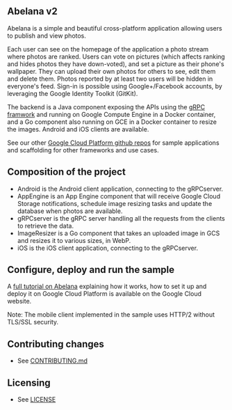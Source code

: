 ## Abelana v2

Abelana is a simple and beautiful cross-platform application allowing users to publish and view
photos.

Each user can see on the homepage of the application a photo stream where photos are ranked. Users
can vote on pictures (which affects ranking and hides photos they have down-voted), and set a
picture as their phone's wallpaper. They can upload their own photos for others to see, edit them
and delete them. Photos reported by at least two users will be hidden in everyone's feed. Sign-in is
possible using Google+/Facebook accounts, by leveraging the Google Identity Toolkit (GitKit).

The backend is a Java component exposing the APIs using the [gRPC framwork](http://www.grpc.io/) and
running on Google Compute Engine in a Docker container, and a Go component also running on GCE in a
Docker container to resize the images.  Android and iOS clients are available.

See our other [Google Cloud Platform github repos](https://github.com/GoogleCloudPlatform) for
sample applications and scaffolding for other frameworks and use cases.

## Composition of the project

* Android is the Android client application, connecting to the gRPCserver.
* AppEngine is an App Engine component that will receive Google Cloud Storage notifications,
schedule image resizing tasks and update the database when photos are available.
* gRPCserver is the gRPC server handling all the requests from the clients to retrieve the data.
* ImageResizer is a Go component that takes an uploaded image in GCS and resizes it to various
sizes, in WebP.
* iOS is the iOS client application, connecting to the gRPCserver.

## Configure, deploy and run the sample

A [full tutorial on Abelana](https://cloud.google.com/solutions/mobile/image-management-mobile-apps-grpc)
 explaining how it works, how to set it up and deploy it on Google Cloud Platform is available on the
Google Cloud website.

Note: The mobile client implemented in the sample uses HTTP/2 without TLS/SSL security.

## Contributing changes

* See [CONTRIBUTING.md](CONTRIBUTING.md)

## Licensing

* See [LICENSE](LICENSE)
